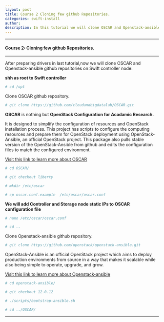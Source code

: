 ```yaml
---
layout: post
title: Course 2 Cloning few github Repositories.  
categories: swift-install 
author: 
description: In this tutorial we will clone OSCAR and Openstack-ansible github repositories.
---
```



* * *
#### Course 2: Cloning few github Repositories. 
* * *

After preparing drivers in last tutorial,now we will clone OSCAR and Openstack-ansible github repositories on Swift controller node:

**shh as root to Swift controller**

```sh
# cd /opt
```

Clone OSCAR github repository.


```s
# git clone https://github.com/cloudandbigdatalab/OSCAR.git
```


**OSCAR** is nothing but **OpenStack Configuration for Acadamic Research.** 


It is designed to simplify the configuration of resources and OpenStack installation process. This project has scripts to configure the computing resources and prepare them for OpenStack deployment using OpenStack-Ansible, an official OpenStack project. This package also pulls stable version of the OpenStack-Ansible from github and edits the configuration files to match the configured environment.

[Visit this link to learn more about OSCAR ](https://github.com/cloudandbigdatalab/OpenStack-Projects/blob/master/sample.md)

```sh
# cd OSCAR/
```
```sh
# git checkout liberty
```
```sh
# mkdir /etc/oscar 
```
```sh
# cp oscar.conf.example  /etc/oscar/oscar.conf 
```
**We will add Controller and Storage node static IPs to OSCAR configuration file**
```sh
# nano /etc/oscar/oscar.conf 
```
```s
# cd .. 
```

Clone Openstack-ansible github repository.

```sh
# git clone https://github.com/openstack/openstack-ansible.git
```

OpenStack-Ansible is an official OpenStack project which aims to deploy production environments from source in a way that makes it scalable while also being simple to operate, upgrade, and grow.

[Visit this link to learn more about Openstack-ansible](https://github.com/openstack/openstack-ansible.git)


```sh
# cd openstack-ansible/
```
```sh
# git checkout 12.0.12
```
```sh
# ./scripts/bootstrap-ansible.sh
```
```sh
# cd ../OSCAR/
```

* * *
